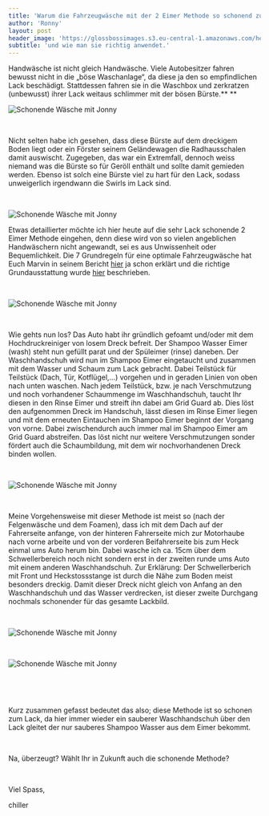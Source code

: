 ```yaml
---
title: 'Warum die Fahrzeugwäsche mit der 2 Eimer Methode so schonend zum Lack ist'
author: 'Ronny'
layout: post
header_image: 'https://glossbossimages.s3.eu-central-1.amazonaws.com/headerimg/schonendewaesche.jpg'
subtitle: 'und wie man sie richtig anwendet.'
---
```

Handwäsche ist nicht gleich Handwäsche. Viele Autobesitzer fahren bewusst nicht in die „böse Waschanlage“, da diese ja den so empfindlichen Lack beschädigt. Stattdessen fahren sie in die Waschbox und zerkratzen (unbewusst) ihrer Lack weitaus schlimmer mit der bösen Bürste.** **

![Schonende Wäsche mit Jonny](https://glossbossimages.s3.eu-central-1.amazonaws.com/local/jonnyschonend/DSC01188.jpg)

&nbsp;

Nicht selten habe ich gesehen, dass diese Bürste auf dem dreckigem Boden liegt oder ein Förster seinem Geländewagen die Radhausschalen damit auswischt. Zugegeben, das war ein Extremfall, dennoch weiss niemand was die Bürste so für Geröll enthält und sollte damit gemieden werden. Ebenso ist solch eine Bürste viel zu hart für den Lack, sodass unweigerlich irgendwann die Swirls im Lack sind.

&nbsp;

![Schonende Wäsche mit Jonny](https://glossbossimages.s3.eu-central-1.amazonaws.com/local/jonnyschonend/DSC01195.jpg)

Etwas detaillierter möchte ich hier heute auf die sehr Lack schonende 2 Eimer Methode eingehen, denn diese wird von so vielen angeblichen Handwäschern nicht angewandt, sei es aus Unwissenheit oder Bequemlichkeit. Die 7 Grundregeln für eine optimale Fahrzeugwäsche hat Euch Marvin in seinem Bericht [hier][1] ja schon erklärt und die richtige Grundausstattung wurde [hier][2] beschrieben.

&nbsp;

![Schonende Wäsche mit Jonny](https://glossbossimages.s3.eu-central-1.amazonaws.com/local/jonnyschonend/DSC01221.jpg)

&nbsp;

Wie gehts nun los? Das Auto habt ihr gründlich gefoamt und/oder mit dem Hochdruckreiniger von losem Dreck befreit. Der Shampoo Wasser Eimer (wash) steht nun gefüllt parat und der Spüleimer (rinse) daneben. Der Waschhandschuh wird nun im Shampoo Eimer eingetaucht und zusammen mit dem Wasser und Schaum zum Lack gebracht. Dabei Teilstück für Teilstück (Dach, Tür, Kotflügel,…) vorgehen und in geraden Linien von oben nach unten waschen. Nach jedem Teilstück, bzw. je nach Verschmutzung und noch vorhandener Schaummenge im Waschhandschuh, taucht Ihr diesen in den Rinse Eimer und streift ihn dabei am Grid Guard ab. Dies löst den aufgenommen Dreck im Handschuh, lässt diesen im Rinse Eimer liegen und mit dem erneuten Eintauchen im Shampoo Eimer beginnt der Vorgang von vorne. Dabei zwischendurch auch immer mal im Shampoo Eimer am Grid Guard abstreifen. Das löst nicht nur weitere Verschmutzungen sonder fördert auch die Schaumbildung, mit dem wir nochvorhandenen Dreck binden wollen.

&nbsp;

![Schonende Wäsche mit Jonny](https://glossbossimages.s3.eu-central-1.amazonaws.com/local/jonnyschonend/DSC01214.jpg)

&nbsp;

Meine Vorgehensweise mit dieser Methode ist meist so (nach der Felgenwäsche und dem Foamen), dass ich mit dem Dach auf der Fahrerseite anfange, von der hinteren Fahrerseite mich zur Motorhaube nach vorne arbeite und von der vorderen Beifahrerseite bis zum Heck einmal ums Auto herum bin. Dabei wasche ich ca. 15cm über dem Schwellerbereich noch nicht sondern erst in der zweiten runde ums Auto mit einem anderen Waschhandschuh. Zur Erklärung: Der Schwellerberich mit Front und Heckstossstange ist durch die Nähe zum Boden meist besonders dreckig. Damit dieser Dreck nicht gleich von Anfang an den Waschhandschuh und das Wasser verdrecken, ist dieser zweite Durchgang nochmals schonender für das gesamte Lackbild.

&nbsp;

![Schonende Wäsche mit Jonny](https://glossbossimages.s3.eu-central-1.amazonaws.com/local/jonnyschonend/DSC01234.jpg)

&nbsp;

![Schonende Wäsche mit Jonny](https://glossbossimages.s3.eu-central-1.amazonaws.com/local/jonnyschonend/DSC01228.jpg)

&nbsp;

&nbsp;

Kurz zusammen gefasst bedeutet das also; diese Methode ist so schonen zum Lack, da hier immer wieder ein sauberer Waschhandschuh über den Lack gleitet der nur sauberes Shampoo Wasser aus dem Eimer bekommt.

&nbsp;

Na, überzeugt? Wählt Ihr in Zukunft auch die schonende Methode?

&nbsp;

Viel Spass,

chiller

&nbsp;

 [1]: http://glossboss.de/tipps-tricks/die-7-grundregeln-fuer-die-optimale-fahrzeugwaesche/
 [2]: http://glossboss.de/allgemein/die-grundausstattung-fuer-die-optimale-fahrzeugwaesche/

